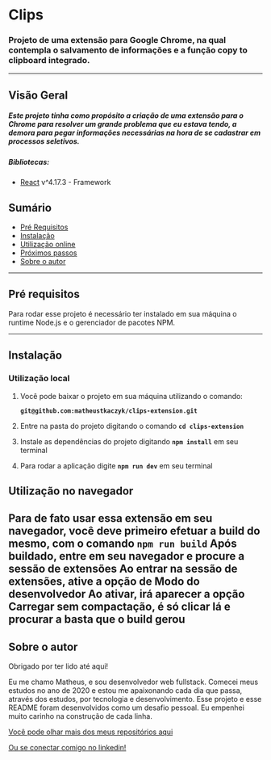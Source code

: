 # Clips

### Projeto de uma extensão para Google Chrome, na qual contempla o salvamento de informações e a função copy to clipboard integrado.

---

## Visão Geral

##### Este projeto tinha como propósito a criação de uma extensão para o Chrome para resolver um grande problema que eu estava tendo, a demora para pegar informações necessárias na hora de se cadastrar em processos seletivos.

##### Bibliotecas:

- [React](https://pt-br.reactjs.org/) v^4.17.3 - Framework

## **Sumário**

- [Pré Requisitos](#pré-requisitos)
- [Instalação](#instalação)
- [Utilização online](#utilização-online)
- [Próximos passos](#próximos-passos)
- [Sobre o autor](#sobre-o-autor)

---

## **Pré requisitos**

Para rodar esse projeto é necessário ter instalado em sua máquina o runtime Node.js e o gerenciador de pacotes NPM.

---

## **Instalação**

### Utilização local

1. Você pode baixar o projeto em sua máquina utilizando o comando:

   **`git@github.com:matheustkaczyk/clips-extension.git`**

2. Entre na pasta do projeto digitando o comando **`cd clips-extension`**

3. Instale as dependências do projeto digitando **`npm install`** em seu terminal

4. Para rodar a aplicação digite **`npm run dev`** em seu terminal

 ## **Utilização no navegador**
 
 Para de fato usar essa extensão em seu navegador, você deve primeiro efetuar a build do mesmo, com o comando **`npm run build`**
 Após buildado, entre em seu navegador e procure a sessão de extensões
 Ao entrar na sessão de extensões, ative a opção de **Modo do desenvolvedor**
 Ao ativar, irá aparecer a opção **Carregar sem compactação**, é só clicar lá e procurar a basta que o **build** gerou
---

## **Sobre o autor**

Obrigado por ter lido até aqui!

Eu me chamo Matheus, e sou desenvolvedor web fullstack. Comecei meus estudos no ano de 2020 e estou me apaixonando cada dia que passa, através dos estudos, por tecnologia e desenvolvimento. Esse projeto e esse README foram desenvolvidos como um desafio pessoal. Eu empenhei muito carinho na construção de cada linha.

[Você pode olhar mais dos meus repositórios aqui](https://github.com/matheustkaczyk)

[Ou se conectar comigo no linkedin!](https://www.linkedin.com/in/matheustkaczykribeiro/)
